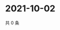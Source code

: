 # 2021-10-02

共 0 条

<!-- BEGIN -->
<!-- 最后更新时间 Sat Oct 02 2021 06:14:28 GMT+0800 (China Standard Time) -->

<!-- END -->
